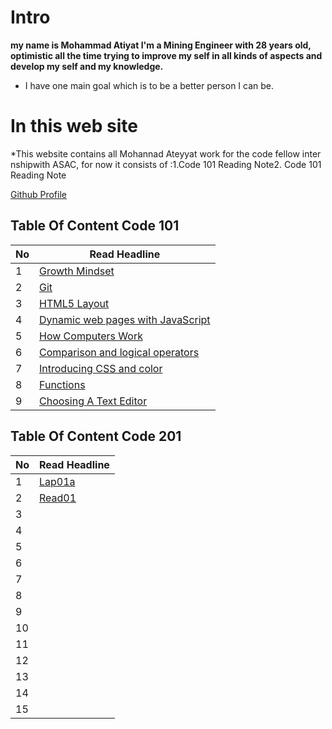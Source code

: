 # Intro
**my name is Mohammad Atiyat I'm a Mining Engineer with 28 years old, optimistic all the time trying to improve my self in all kinds of aspects and develop my self and my knowledge.**
* I have one main goal which is to be a better person I can be.
# In this web site  
*This website contains all Mohannad Ateyyat work for the code fellow internshipwith ASAC, for now it consists of :1.Code 101 Reading Note2. Code 101 Reading Note

[Github Profile](https://github.com/MohannadAteyyat)

## Table Of Content Code 101

|No|Read Headline|
|---|------|
1|[Growth Mindset](/Code101/read01.md)
2|[Git](/Code101/read02.md)
3|[HTML5 Layout](/Code101/Read03.md)
4|[Dynamic web pages with JavaScript ](/Code101/Read04.md)
5|[How Computers Work ](/Code101/Read04b.md)
6|[Comparison and logical operators](/Code101/Read05.md)
7|[Introducing CSS and color](/Code101/Read07.md)
8|[Functions](/Code101/Read06.md)
9|[Choosing A Text Editor](/Code101/Read09.md)

## Table Of Content Code 201

|No|Read Headline|
|----|------|
1|[Lap01a](Code201/Lab01a.md)
2|[Read01](/Code201/Read01.md)
3|[]()
4|[]()
5|[]()
6|[]()
7|[]()
8|[]()
9|[]()
10|[]()
11|[]()
12|[]()
13|[]()
14|[]()
15|[]()
